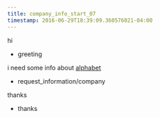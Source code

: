 ```yaml
---
title: company_info_start_07
timestamp: 2016-06-29T18:39:09.360576021-04:00
---
```


hi
* greeting

i need some info about [alphabet](company_name)
* request_information/company

thanks
* thanks
